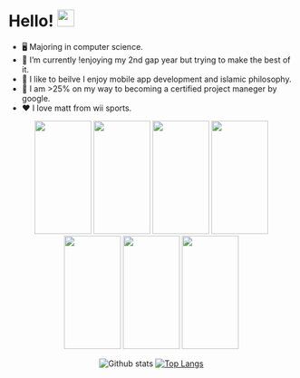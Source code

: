 # Hello! <img src="https://raw.githubusercontent.com/MartinHeinz/MartinHeinz/master/wave.gif" width="30px">

- 🖥 Majoring in computer science.
- 🔭 I’m currently !enjoying my 2nd gap year but trying to make the best of it.
- 📱 I like to beilve I enjoy mobile app development and islamic philosophy.
- 👣 I am >25% on my way to becoming a certified project maneger by google.
- ❤️ I love matt from wii sports.
<div align="center">
<img src="https://static.wikia.nocookie.net/vsbattles/images/0/03/HEYimHeroic_3DS_FULLBODY-024_Matt-Wii.JPG-removebg-preview.png/revision/latest?cb=20210418233608" style=" width:100px ; height:200px "  > <img src="https://static.wikia.nocookie.net/vsbattles/images/0/03/HEYimHeroic_3DS_FULLBODY-024_Matt-Wii.JPG-removebg-preview.png/revision/latest?cb=20210418233608" style=" width:100px ; height:200px "  > <img src="https://static.wikia.nocookie.net/vsbattles/images/0/03/HEYimHeroic_3DS_FULLBODY-024_Matt-Wii.JPG-removebg-preview.png/revision/latest?cb=20210418233608" style=" width:100px ; height:200px "  > <img src="https://static.wikia.nocookie.net/vsbattles/images/0/03/HEYimHeroic_3DS_FULLBODY-024_Matt-Wii.JPG-removebg-preview.png/revision/latest?cb=20210418233608" style=" width:100px ; height:200px "  > <img src="https://static.wikia.nocookie.net/vsbattles/images/0/03/HEYimHeroic_3DS_FULLBODY-024_Matt-Wii.JPG-removebg-preview.png/revision/latest?cb=20210418233608" style=" width:100px ; height:200px "  > <img src="https://static.wikia.nocookie.net/vsbattles/images/0/03/HEYimHeroic_3DS_FULLBODY-024_Matt-Wii.JPG-removebg-preview.png/revision/latest?cb=20210418233608" style=" width:100px ; height:200px "  > <img src="https://static.wikia.nocookie.net/vsbattles/images/0/03/HEYimHeroic_3DS_FULLBODY-024_Matt-Wii.JPG-removebg-preview.png/revision/latest?cb=20210418233608" style=" width:100px ; height:200px "  > 
<div>

![Github stats](https://github-readme-stats.vercel.app/api?username=zeinaabusharkh&theme=buefy&show_icons=true&count_private=true)
[![Top Langs](https://github-readme-stats.vercel.app/api/top-langs/?username=zeinaabusharkh&layout=compact)](https://github.com/anuraghazra/github-readme-stats)

